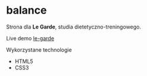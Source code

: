 # balance

Strona dla **Le Garde**, studia dietetyczno-treningowego.

Live demo [le-garde](https://krichert.github.io/le-garde)

Wykorzystane technologie

* HTML5
* CSS3